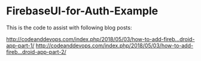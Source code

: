 # FirebaseUI-for-Auth-Example

This is the code to assist with following blog posts:

http://codeanddevops.com/index.php/2018/05/03/how-to-add-fireb…droid-app-part-1/
http://codeanddevops.com/index.php/2018/05/03/how-to-add-fireb…droid-app-part-2/
